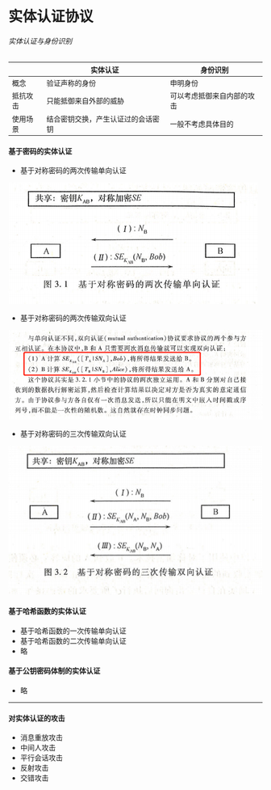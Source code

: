 # 实体认证协议

###### 实体认证与身份识别

|          | 实体认证                           | 身份识别                   |
| -------- | ---------------------------------- | -------------------------- |
| 概念     | 验证声称的身份                     | 申明身份                   |
| 抵抗攻击 | 只能抵御来自外部的威胁             | 可以考虑抵御来自内部的攻击 |
| 使用场景 | 结合密钥交换，产生认证过的会话密钥 | 一般不考虑具体目的         |



#### 基于密码的实体认证

* 基于对称密码的两次传输单向认证

![](./images/3.1.jpg)

* 基于对称密码的两次传输双向认证

![](./images/3.2.jpg)



* 基于对称密码的三次传输双向认证

![](./images/3.3.jpg)



#### 基于哈希函数的实体认证

* 基于哈希函数的一次传输单向认证
* 基于哈希函数的二次传输单向认证
* 略



#### 基于公钥密码体制的实体认证

* 略



---



#### 对实体认证的攻击

* 消息重放攻击
* 中间人攻击
* 平行会话攻击
* 反射攻击
* 交错攻击